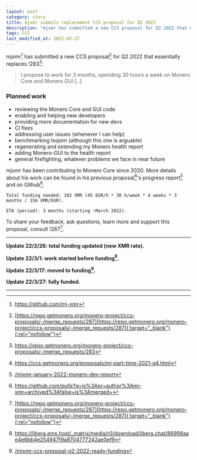 ```yaml
---
layout: post
category: story
title: mjxmr submits replacement CCS proposal for Q2 2022
description: "mjxmr has submitted a new CCS proposal for Q2 2022 that essentially replaces !283."
tags: CCS
last_modified_at: 2022-03-27
---
```


mjxmr[^1] has submitted a new CCS proposal[^2] for Q2 2022 that essentially replaces !283[^3]:

> I propose to work for 3 months, spending 30 hours a week on Monero Core and Monero GUI [..]

### Planned work

- reviewing the Monero Core and GUI code
- enabling and helping new developers
- providing more documentation for new devs
- CI fixes
- addressing user issues (whenever I can help)
- benchmarking tsqsim (although this one is arguable)
- regenerating and extending my Monero health report
- adding Monero-GUI to the health report
- general firefighting, whatever problems we face in near future


mjxmr has been contributing to Monero Core since 2020. More details about his work can be found in his previous proposal[^4]'s progress report[^5] and on Github[^6].

```
Total funding needed: 102 XMR (45 EUR/h * 30 h/week * 4 weeks * 3 months / 156 XMR/EUR).

ETA (period): 3 months (starting ~March 2022).
```

To share your feedback, ask questions, learn more and support this proposal, consult !287[^2].

---

**Update 22/2/26: total funding updated (new XMR rate).**

**Update 22/3/1: work started before funding[^7].**

**Update 22/3/17: moved to funding[^8].**

**Update 22/3/27: fully funded.**

---

[^1]: https://github.com/mj-xmr
[^2]: [https://repo.getmonero.org/monero-project/ccs-proposals/-/merge_requests/287](https://repo.getmonero.org/monero-project/ccs-proposals/-/merge_requests/287){:target="_blank"}{:rel="nofollow"}
[^3]: https://repo.getmonero.org/monero-project/ccs-proposals/-/merge_requests/283
[^4]: https://ccs.getmonero.org/proposals/mj-part-time-2021-q4.html
[^5]: [/mjxmr-january-2022-monero-dev-report](/mjxmr-january-2022-monero-dev-report)
[^6]: https://github.com/pulls?q=is%3Apr+author%3Amj-xmr+archived%3Afalse+is%3Amerged+
[^7]: https://libera.ems.host/_matrix/media/r0/download/libera.chat/86998aae4e6bb4e254947f9a8704777242ae0ef9
[^8]: [/mjxmr-ccs-proposal-q2-2022-ready-funding](/mjxmr-ccs-proposal-q2-2022-ready-funding)
